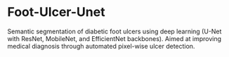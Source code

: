 # Foot-Ulcer-Unet
Semantic segmentation of diabetic foot ulcers using deep learning (U-Net with ResNet, MobileNet, and EfficientNet backbones). Aimed at improving medical diagnosis through automated pixel-wise ulcer detection.
